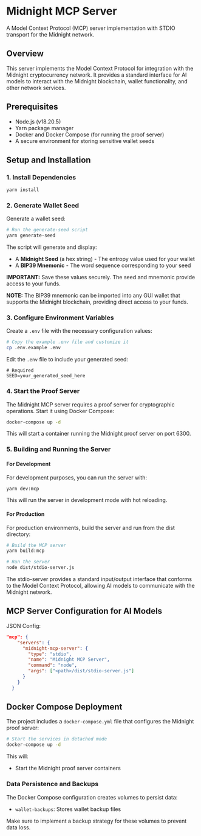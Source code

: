 # Midnight MCP Server

A Model Context Protocol (MCP) server implementation with STDIO transport for the Midnight network.

## Overview

This server implements the Model Context Protocol for integration with the Midnight cryptocurrency network. It provides a standard interface for AI models to interact with the Midnight blockchain, wallet functionality, and other network services.

## Prerequisites

- Node.js (v18.20.5)
- Yarn package manager
- Docker and Docker Compose (for running the proof server)
- A secure environment for storing sensitive wallet seeds

## Setup and Installation

### 1. Install Dependencies

```bash
yarn install
```

### 2. Generate Wallet Seed

Generate a wallet seed:

```bash
# Run the generate-seed script
yarn generate-seed
```

The script will generate and display:
- A **Midnight Seed** (a hex string) - The entropy value used for your wallet
- A **BIP39 Mnemonic** - The word sequence corresponding to your seed

**IMPORTANT:** Save these values securely. The seed and mnemonic provide access to your funds.

**NOTE:** The BIP39 mnemonic can be imported into any GUI wallet that supports the Midnight blockchain, providing direct access to your funds.

### 3. Configure Environment Variables

Create a `.env` file with the necessary configuration values:

```bash
# Copy the example .env file and customize it
cp .env.example .env
```

Edit the `.env` file to include your generated seed:

```
# Required
SEED=your_generated_seed_here
```

### 4. Start the Proof Server

The Midnight MCP server requires a proof server for cryptographic operations. Start it using Docker Compose:

```bash
docker-compose up -d
```

This will start a container running the Midnight proof server on port 6300.

### 5. Building and Running the Server

#### For Development

For development purposes, you can run the server with:

```bash
yarn dev:mcp
```

This will run the server in development mode with hot reloading.

#### For Production

For production environments, build the server and run from the dist directory:

```bash
# Build the MCP server
yarn build:mcp

# Run the server
node dist/stdio-server.js
```

The stdio-server provides a standard input/output interface that conforms to the Model Context Protocol, allowing AI models to communicate with the Midnight network.

## MCP Server Configuration for AI Models

JSON Config:

```json
"mcp": {
    "servers": {
      "midnight-mcp-server": {
        "type": "stdio",
        "name": "Midnight MCP Server",
        "command": "node",
        "args": ["<path>/dist/stdio-server.js"]
      }
    }
  }
```

## Docker Compose Deployment

The project includes a `docker-compose.yml` file that configures the Midnight proof server:

```bash
# Start the services in detached mode
docker-compose up -d
```

This will:
- Start the Midnight proof server containers

### Data Persistence and Backups

The Docker Compose configuration creates volumes to persist data:

- `wallet-backups`: Stores wallet backup files

Make sure to implement a backup strategy for these volumes to prevent data loss.
